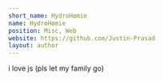 ```yaml
---
short_name: HydroHomie
name: HydroHomie
position: Misc, Web
website: https://github.com/Justin-Prasad
layout: author
---
```

i love js (pls let my family go)
